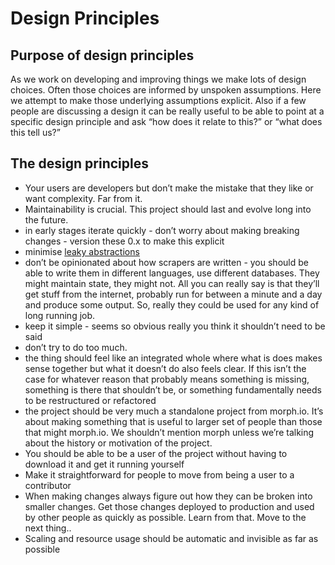 # Design Principles

## Purpose of design principles

As we work on developing and improving things we make lots of design choices. Often those choices are informed by unspoken assumptions. Here we attempt to make those underlying assumptions explicit. Also if a few people are discussing a design it can be really useful to be able to point at a specific design principle and ask “how does it relate to this?” or “what does this tell us?”

## The design principles

- Your users are developers but don’t make the mistake that they like or want complexity. Far from it.
- Maintainability is crucial. This project should last and evolve long into the future.
- in early stages iterate quickly - don’t worry about making breaking changes - version these 0.x to make this explicit
- minimise [leaky abstractions](https://en.wikipedia.org/wiki/Leaky_abstraction)
- don’t be opinionated about how scrapers are written - you should be able to write them in different languages, use different databases. They might maintain state, they might not. All you can really say is that they’ll get stuff from the internet, probably run for between a minute and a day and produce some output. So, really they could be used for any kind of long running job.
- keep it simple - seems so obvious really you think it shouldn’t need to be said
- don’t try to do too much.
- the thing should feel like an integrated whole where what is does makes sense together but what it doesn’t do also feels clear. If this isn’t the case for whatever reason that probably means something is missing, something is there that shouldn’t be, or something fundamentally needs to be restructured or refactored
- the project should be very much a standalone project from morph.io. It’s about making something that is useful to larger set of people than those that might morph.io. We shouldn’t mention morph unless we’re talking about the history or motivation of the project.
- You should be able to be a user of the project without having to download it and get it running yourself
- Make it straightforward for people to move from being a user to a contributor
- When making changes always figure out how they can be broken into smaller changes. Get those changes deployed to production and used by other people as quickly as possible. Learn from that. Move to the next thing..
- Scaling and resource usage should be automatic and invisible as far as possible
